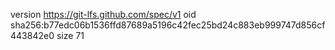 version https://git-lfs.github.com/spec/v1
oid sha256:b77edc06b1536ffd87689a5196c42fec25bd24c883eb999747d856cf443842e0
size 71
